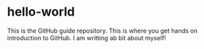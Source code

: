 # hello-world
This is the GitHub guide repository. This is where you get hands on introduction to GitHub.
I am writting ab bit about myself!
